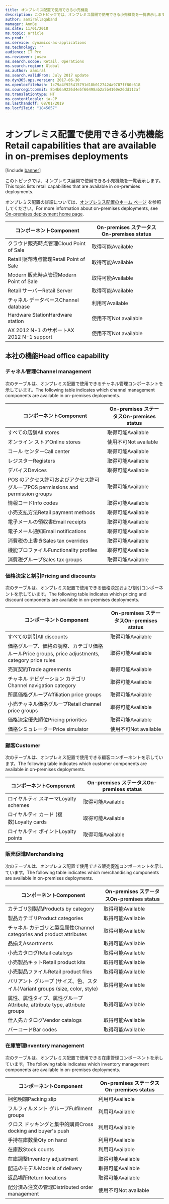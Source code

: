 ```yaml
---
title: オンプレミス配置で使用できる小売機能
description: このトピックでは、オンプレミス展開で使用できる小売機能を一覧表示します。
author: aamirallaqaband
manager: AnnBe
ms.date: 11/01/2018
ms.topic: article
ms.prod: ''
ms.service: dynamics-ax-applications
ms.technology: ''
audience: IT Pro
ms.reviewer: josaw
ms.search.scope: Retail, Operations
ms.search.region: Global
ms.author: aamiral
ms.search.validFrom: July 2017 update
ms.dyn365.ops.version: 2017-06-30
ms.openlocfilehash: 1c79a4f925415791d18b0127424a9787ff80c618
ms.sourcegitcommit: 8b4b6a9226d4e5f66498ab2a5b4160e26dd112af
ms.translationtype: HT
ms.contentlocale: ja-JP
ms.lasthandoff: 08/01/2019
ms.locfileid: "1845657"
---
```

# <a name="retail-capabilities-that-are-available-in-on-premises-deployments"></a><span data-ttu-id="82ff6-103">オンプレミス配置で使用できる小売機能</span><span class="sxs-lookup"><span data-stu-id="82ff6-103">Retail capabilities that are available in on-premises deployments</span></span>

[!include [banner](../includes/banner.md)]

<span data-ttu-id="82ff6-104">このトピックでは、オンプレミス展開で使用できる小売機能を一覧表示します。</span><span class="sxs-lookup"><span data-stu-id="82ff6-104">This topic lists retail capabilities that are available in on-premises deployments.</span></span>

<span data-ttu-id="82ff6-105">オンプレミス配置の詳細については、[オンプレミス配置のホーム ページ](../dev-itpro/deployment/on-premises-deployment-landing-page.md) を参照してください。</span><span class="sxs-lookup"><span data-stu-id="82ff6-105">For more information about on-premises deployments, see [On-premises deployment home page](../dev-itpro/deployment/on-premises-deployment-landing-page.md).</span></span>

| <span data-ttu-id="82ff6-106">コンポーネント</span><span class="sxs-lookup"><span data-stu-id="82ff6-106">Component</span></span>            | <span data-ttu-id="82ff6-107">On-premises ステータス</span><span class="sxs-lookup"><span data-stu-id="82ff6-107">On-premises status</span></span> |
|----------------------|--------------------|
| <span data-ttu-id="82ff6-108">クラウド販売時点管理</span><span class="sxs-lookup"><span data-stu-id="82ff6-108">Cloud Point of Sale</span></span>  | <span data-ttu-id="82ff6-109">取得可能</span><span class="sxs-lookup"><span data-stu-id="82ff6-109">Available</span></span>          |
| <span data-ttu-id="82ff6-110">Retail 販売時点管理</span><span class="sxs-lookup"><span data-stu-id="82ff6-110">Retail Point of Sale</span></span> | <span data-ttu-id="82ff6-111">取得可能</span><span class="sxs-lookup"><span data-stu-id="82ff6-111">Available</span></span>          |
| <span data-ttu-id="82ff6-112">Modern 販売時点管理</span><span class="sxs-lookup"><span data-stu-id="82ff6-112">Modern Point of Sale</span></span> | <span data-ttu-id="82ff6-113">取得可能</span><span class="sxs-lookup"><span data-stu-id="82ff6-113">Available</span></span>          |
| <span data-ttu-id="82ff6-114">Retail サーバー</span><span class="sxs-lookup"><span data-stu-id="82ff6-114">Retail Server</span></span>        | <span data-ttu-id="82ff6-115">取得可能</span><span class="sxs-lookup"><span data-stu-id="82ff6-115">Available</span></span>          |
| <span data-ttu-id="82ff6-116">チャネル データベース</span><span class="sxs-lookup"><span data-stu-id="82ff6-116">Channel database</span></span>     | <span data-ttu-id="82ff6-117">利用可</span><span class="sxs-lookup"><span data-stu-id="82ff6-117">Available</span></span>          |
| <span data-ttu-id="82ff6-118">Hardware Station</span><span class="sxs-lookup"><span data-stu-id="82ff6-118">Hardware station</span></span>     | <span data-ttu-id="82ff6-119">使用不可</span><span class="sxs-lookup"><span data-stu-id="82ff6-119">Not available</span></span>      |
| <span data-ttu-id="82ff6-120">AX 2012 N-1 のサポート</span><span class="sxs-lookup"><span data-stu-id="82ff6-120">AX 2012 N-1 support</span></span>  | <span data-ttu-id="82ff6-121">使用不可</span><span class="sxs-lookup"><span data-stu-id="82ff6-121">Not available</span></span>      |

## <a name="head-office-capability"></a><span data-ttu-id="82ff6-122">本社の機能</span><span class="sxs-lookup"><span data-stu-id="82ff6-122">Head office capability</span></span>

### <a name="channel-management"></a><span data-ttu-id="82ff6-123">チャネル管理</span><span class="sxs-lookup"><span data-stu-id="82ff6-123">Channel management</span></span>

<span data-ttu-id="82ff6-124">次のテーブルは、オンプレミス配置で使用できるチャネル管理コンポーネントを示しています。</span><span class="sxs-lookup"><span data-stu-id="82ff6-124">The following table indicates which channel management components are available in on-premises deployments.</span></span>

| <span data-ttu-id="82ff6-125">コンポーネント</span><span class="sxs-lookup"><span data-stu-id="82ff6-125">Component</span></span>                             | <span data-ttu-id="82ff6-126">On-premises ステータス</span><span class="sxs-lookup"><span data-stu-id="82ff6-126">On-premises status</span></span> |
|---------------------------------------|--------------------|
| <span data-ttu-id="82ff6-127">すべての店舗</span><span class="sxs-lookup"><span data-stu-id="82ff6-127">All stores</span></span>                            | <span data-ttu-id="82ff6-128">取得可能</span><span class="sxs-lookup"><span data-stu-id="82ff6-128">Available</span></span>          |
| <span data-ttu-id="82ff6-129">オンライン ストア</span><span class="sxs-lookup"><span data-stu-id="82ff6-129">Online stores</span></span>                         | <span data-ttu-id="82ff6-130">使用不可</span><span class="sxs-lookup"><span data-stu-id="82ff6-130">Not available</span></span>      |
| <span data-ttu-id="82ff6-131">コール センター</span><span class="sxs-lookup"><span data-stu-id="82ff6-131">Call center</span></span>                           | <span data-ttu-id="82ff6-132">取得可能</span><span class="sxs-lookup"><span data-stu-id="82ff6-132">Available</span></span>          |
| <span data-ttu-id="82ff6-133">レジスター</span><span class="sxs-lookup"><span data-stu-id="82ff6-133">Registers</span></span>                             | <span data-ttu-id="82ff6-134">取得可能</span><span class="sxs-lookup"><span data-stu-id="82ff6-134">Available</span></span>          |
| <span data-ttu-id="82ff6-135">デバイス</span><span class="sxs-lookup"><span data-stu-id="82ff6-135">Devices</span></span>                               | <span data-ttu-id="82ff6-136">取得可能</span><span class="sxs-lookup"><span data-stu-id="82ff6-136">Available</span></span>          |
| <span data-ttu-id="82ff6-137">POS のアクセス許可およびアクセス許可グループ</span><span class="sxs-lookup"><span data-stu-id="82ff6-137">POS permissions and permission groups</span></span> | <span data-ttu-id="82ff6-138">取得可能</span><span class="sxs-lookup"><span data-stu-id="82ff6-138">Available</span></span>          |
| <span data-ttu-id="82ff6-139">情報コード</span><span class="sxs-lookup"><span data-stu-id="82ff6-139">Info codes</span></span>                            | <span data-ttu-id="82ff6-140">取得可能</span><span class="sxs-lookup"><span data-stu-id="82ff6-140">Available</span></span>          |
| <span data-ttu-id="82ff6-141">小売支払方法</span><span class="sxs-lookup"><span data-stu-id="82ff6-141">Retail payment methods</span></span>                | <span data-ttu-id="82ff6-142">取得可能</span><span class="sxs-lookup"><span data-stu-id="82ff6-142">Available</span></span>          |
| <span data-ttu-id="82ff6-143">電子メールの領収書</span><span class="sxs-lookup"><span data-stu-id="82ff6-143">Email receipts</span></span>                        | <span data-ttu-id="82ff6-144">取得可能</span><span class="sxs-lookup"><span data-stu-id="82ff6-144">Available</span></span>          |
| <span data-ttu-id="82ff6-145">電子メール通知</span><span class="sxs-lookup"><span data-stu-id="82ff6-145">Email notifications</span></span>                   | <span data-ttu-id="82ff6-146">取得可能</span><span class="sxs-lookup"><span data-stu-id="82ff6-146">Available</span></span>          |
| <span data-ttu-id="82ff6-147">消費税の上書き</span><span class="sxs-lookup"><span data-stu-id="82ff6-147">Sales tax overrides</span></span>                   | <span data-ttu-id="82ff6-148">取得可能</span><span class="sxs-lookup"><span data-stu-id="82ff6-148">Available</span></span>          |
| <span data-ttu-id="82ff6-149">機能プロファイル</span><span class="sxs-lookup"><span data-stu-id="82ff6-149">Functionality profiles</span></span>                | <span data-ttu-id="82ff6-150">取得可能</span><span class="sxs-lookup"><span data-stu-id="82ff6-150">Available</span></span>          |
| <span data-ttu-id="82ff6-151">消費税グループ</span><span class="sxs-lookup"><span data-stu-id="82ff6-151">Sales tax groups</span></span>                      | <span data-ttu-id="82ff6-152">取得可能</span><span class="sxs-lookup"><span data-stu-id="82ff6-152">Available</span></span>          |

### <a name="pricing-and-discounts"></a><span data-ttu-id="82ff6-153">価格決定と割引</span><span class="sxs-lookup"><span data-stu-id="82ff6-153">Pricing and discounts</span></span>

<span data-ttu-id="82ff6-154">次のテーブルは、オンプレミス配置で使用できる価格決定および割引コンポーネントを示しています。</span><span class="sxs-lookup"><span data-stu-id="82ff6-154">The following table indicates which pricing and discount components are available in on-premises deployments.</span></span>

| <span data-ttu-id="82ff6-155">コンポーネント</span><span class="sxs-lookup"><span data-stu-id="82ff6-155">Component</span></span>                                             | <span data-ttu-id="82ff6-156">On-premises ステータス</span><span class="sxs-lookup"><span data-stu-id="82ff6-156">On-premises status</span></span> |
|-------------------------------------------------------|--------------------|
| <span data-ttu-id="82ff6-157">すべての割引</span><span class="sxs-lookup"><span data-stu-id="82ff6-157">All discounts</span></span>                                         | <span data-ttu-id="82ff6-158">取得可能</span><span class="sxs-lookup"><span data-stu-id="82ff6-158">Available</span></span>          |
| <span data-ttu-id="82ff6-159">価格グループ、価格の調整、カテゴリ価格ルール</span><span class="sxs-lookup"><span data-stu-id="82ff6-159">Price groups, price adjustments, category price rules</span></span> | <span data-ttu-id="82ff6-160">取得可能</span><span class="sxs-lookup"><span data-stu-id="82ff6-160">Available</span></span>          |
| <span data-ttu-id="82ff6-161">売買契約</span><span class="sxs-lookup"><span data-stu-id="82ff6-161">Trade agreements</span></span>                                      | <span data-ttu-id="82ff6-162">取得可能</span><span class="sxs-lookup"><span data-stu-id="82ff6-162">Available</span></span>          |
| <span data-ttu-id="82ff6-163">チャネル ナビゲーション カテゴリ</span><span class="sxs-lookup"><span data-stu-id="82ff6-163">Channel navigation category</span></span>                           | <span data-ttu-id="82ff6-164">取得可能</span><span class="sxs-lookup"><span data-stu-id="82ff6-164">Available</span></span>          |
| <span data-ttu-id="82ff6-165">所属価格グループ</span><span class="sxs-lookup"><span data-stu-id="82ff6-165">Affiliation price groups</span></span>                              | <span data-ttu-id="82ff6-166">取得可能</span><span class="sxs-lookup"><span data-stu-id="82ff6-166">Available</span></span>          |
| <span data-ttu-id="82ff6-167">小売チャネル価格グループ</span><span class="sxs-lookup"><span data-stu-id="82ff6-167">Retail channel price groups</span></span>                           | <span data-ttu-id="82ff6-168">取得可能</span><span class="sxs-lookup"><span data-stu-id="82ff6-168">Available</span></span>          |
| <span data-ttu-id="82ff6-169">価格決定優先順位</span><span class="sxs-lookup"><span data-stu-id="82ff6-169">Pricing priorities</span></span>                                    | <span data-ttu-id="82ff6-170">取得可能</span><span class="sxs-lookup"><span data-stu-id="82ff6-170">Available</span></span>          |
| <span data-ttu-id="82ff6-171">価格シミュレーター</span><span class="sxs-lookup"><span data-stu-id="82ff6-171">Price simulator</span></span>                                       | <span data-ttu-id="82ff6-172">使用不可</span><span class="sxs-lookup"><span data-stu-id="82ff6-172">Not available</span></span>      |

### <a name="customer"></a><span data-ttu-id="82ff6-173">顧客</span><span class="sxs-lookup"><span data-stu-id="82ff6-173">Customer</span></span>

<span data-ttu-id="82ff6-174">次のテーブルは、オンプレミス配置で使用できる顧客コンポーネントを示しています。</span><span class="sxs-lookup"><span data-stu-id="82ff6-174">The following table indicates which customer components are available in on-premises deployments.</span></span>

| <span data-ttu-id="82ff6-175">コンポーネント</span><span class="sxs-lookup"><span data-stu-id="82ff6-175">Component</span></span>       | <span data-ttu-id="82ff6-176">On-premises ステータス</span><span class="sxs-lookup"><span data-stu-id="82ff6-176">On-premises status</span></span> |
|-----------------|--------------------|
| <span data-ttu-id="82ff6-177">ロイヤルティ スキーマ</span><span class="sxs-lookup"><span data-stu-id="82ff6-177">Loyalty schemes</span></span> | <span data-ttu-id="82ff6-178">取得可能</span><span class="sxs-lookup"><span data-stu-id="82ff6-178">Available</span></span>          |
| <span data-ttu-id="82ff6-179">ロイヤルティ カード (複数)</span><span class="sxs-lookup"><span data-stu-id="82ff6-179">Loyalty cards</span></span>   | <span data-ttu-id="82ff6-180">取得可能</span><span class="sxs-lookup"><span data-stu-id="82ff6-180">Available</span></span>          |
| <span data-ttu-id="82ff6-181">ロイヤルティ ポイント</span><span class="sxs-lookup"><span data-stu-id="82ff6-181">Loyalty points</span></span>  | <span data-ttu-id="82ff6-182">取得可能</span><span class="sxs-lookup"><span data-stu-id="82ff6-182">Available</span></span>          |

### <a name="merchandising"></a><span data-ttu-id="82ff6-183">販売促進</span><span class="sxs-lookup"><span data-stu-id="82ff6-183">Merchandising</span></span>

<span data-ttu-id="82ff6-184">次のテーブルは、オンプレミス配置で使用できる販売促進コンポーネントを示しています。</span><span class="sxs-lookup"><span data-stu-id="82ff6-184">The following table indicates which merchandising components are available in on-premises deployments.</span></span>

| <span data-ttu-id="82ff6-185">コンポーネント</span><span class="sxs-lookup"><span data-stu-id="82ff6-185">Component</span></span>                                   | <span data-ttu-id="82ff6-186">On-premises ステータス</span><span class="sxs-lookup"><span data-stu-id="82ff6-186">On-premises status</span></span> |
|---------------------------------------------|--------------------|
| <span data-ttu-id="82ff6-187">カテゴリ別製品</span><span class="sxs-lookup"><span data-stu-id="82ff6-187">Products by category</span></span>                        | <span data-ttu-id="82ff6-188">取得可能</span><span class="sxs-lookup"><span data-stu-id="82ff6-188">Available</span></span>          |
| <span data-ttu-id="82ff6-189">製品カテゴリ</span><span class="sxs-lookup"><span data-stu-id="82ff6-189">Product categories</span></span>                          | <span data-ttu-id="82ff6-190">取得可能</span><span class="sxs-lookup"><span data-stu-id="82ff6-190">Available</span></span>          |
| <span data-ttu-id="82ff6-191">チャネル カテゴリと製品属性</span><span class="sxs-lookup"><span data-stu-id="82ff6-191">Channel categories and product attributes</span></span>   | <span data-ttu-id="82ff6-192">取得可能</span><span class="sxs-lookup"><span data-stu-id="82ff6-192">Available</span></span>          |
| <span data-ttu-id="82ff6-193">品揃え</span><span class="sxs-lookup"><span data-stu-id="82ff6-193">Assortments</span></span>                                 | <span data-ttu-id="82ff6-194">取得可能</span><span class="sxs-lookup"><span data-stu-id="82ff6-194">Available</span></span>          |
| <span data-ttu-id="82ff6-195">小売カタログ</span><span class="sxs-lookup"><span data-stu-id="82ff6-195">Retail catalogs</span></span>                             | <span data-ttu-id="82ff6-196">取得可能</span><span class="sxs-lookup"><span data-stu-id="82ff6-196">Available</span></span>          |
| <span data-ttu-id="82ff6-197">小売製品キット</span><span class="sxs-lookup"><span data-stu-id="82ff6-197">Retail product kits</span></span>                         | <span data-ttu-id="82ff6-198">取得可能</span><span class="sxs-lookup"><span data-stu-id="82ff6-198">Available</span></span>          |
| <span data-ttu-id="82ff6-199">小売製品ファイル</span><span class="sxs-lookup"><span data-stu-id="82ff6-199">Retail product files</span></span>                        | <span data-ttu-id="82ff6-200">取得可能</span><span class="sxs-lookup"><span data-stu-id="82ff6-200">Available</span></span>          |
| <span data-ttu-id="82ff6-201">バリアント グループ (サイズ、色、スタイル)</span><span class="sxs-lookup"><span data-stu-id="82ff6-201">Variant groups (size, color, style)</span></span>         | <span data-ttu-id="82ff6-202">取得可能</span><span class="sxs-lookup"><span data-stu-id="82ff6-202">Available</span></span>          |
| <span data-ttu-id="82ff6-203">属性、属性タイプ、属性グループ</span><span class="sxs-lookup"><span data-stu-id="82ff6-203">Attribute, attribute type, attribute groups</span></span> | <span data-ttu-id="82ff6-204">取得可能</span><span class="sxs-lookup"><span data-stu-id="82ff6-204">Available</span></span>          |
| <span data-ttu-id="82ff6-205">仕入先カタログ</span><span class="sxs-lookup"><span data-stu-id="82ff6-205">Vendor catalogs</span></span>                             | <span data-ttu-id="82ff6-206">取得可能</span><span class="sxs-lookup"><span data-stu-id="82ff6-206">Available</span></span>          |
| <span data-ttu-id="82ff6-207">バーコード</span><span class="sxs-lookup"><span data-stu-id="82ff6-207">Bar codes</span></span>                                   | <span data-ttu-id="82ff6-208">取得可能</span><span class="sxs-lookup"><span data-stu-id="82ff6-208">Available</span></span>          |

### <a name="inventory-management"></a><span data-ttu-id="82ff6-209">在庫管理</span><span class="sxs-lookup"><span data-stu-id="82ff6-209">Inventory management</span></span>

<span data-ttu-id="82ff6-210">次のテーブルは、オンプレミス配置で使用できる在庫管理コンポーネントを示しています。</span><span class="sxs-lookup"><span data-stu-id="82ff6-210">The following table indicates which inventory management components are available in on-premises deployments.</span></span>

| <span data-ttu-id="82ff6-211">コンポーネント</span><span class="sxs-lookup"><span data-stu-id="82ff6-211">Component</span></span>                      | <span data-ttu-id="82ff6-212">On-premises ステータス</span><span class="sxs-lookup"><span data-stu-id="82ff6-212">On-premises status</span></span> |
|--------------------------------|--------------------|
| <span data-ttu-id="82ff6-213">梱包明細</span><span class="sxs-lookup"><span data-stu-id="82ff6-213">Packing slip</span></span>                   | <span data-ttu-id="82ff6-214">利用可</span><span class="sxs-lookup"><span data-stu-id="82ff6-214">Available</span></span>          |
| <span data-ttu-id="82ff6-215">フルフィルメント グループ</span><span class="sxs-lookup"><span data-stu-id="82ff6-215">Fulfilment groups</span></span>              | <span data-ttu-id="82ff6-216">利用可</span><span class="sxs-lookup"><span data-stu-id="82ff6-216">Available</span></span>          |
| <span data-ttu-id="82ff6-217">クロス ドッキングと集中的購買</span><span class="sxs-lookup"><span data-stu-id="82ff6-217">Cross docking and buyer's push</span></span> | <span data-ttu-id="82ff6-218">利用可</span><span class="sxs-lookup"><span data-stu-id="82ff6-218">Available</span></span>          |
| <span data-ttu-id="82ff6-219">手持在庫数量</span><span class="sxs-lookup"><span data-stu-id="82ff6-219">Qty on hand</span></span>                    | <span data-ttu-id="82ff6-220">利用可</span><span class="sxs-lookup"><span data-stu-id="82ff6-220">Available</span></span>          |
| <span data-ttu-id="82ff6-221">在庫数</span><span class="sxs-lookup"><span data-stu-id="82ff6-221">Stock counts</span></span>                   | <span data-ttu-id="82ff6-222">利用可</span><span class="sxs-lookup"><span data-stu-id="82ff6-222">Available</span></span>          |
| <span data-ttu-id="82ff6-223">在庫調整</span><span class="sxs-lookup"><span data-stu-id="82ff6-223">Inventory adjustment</span></span>           | <span data-ttu-id="82ff6-224">取得可能</span><span class="sxs-lookup"><span data-stu-id="82ff6-224">Available</span></span>          |
| <span data-ttu-id="82ff6-225">配送のモデル</span><span class="sxs-lookup"><span data-stu-id="82ff6-225">Models of delivery</span></span>             | <span data-ttu-id="82ff6-226">取得可能</span><span class="sxs-lookup"><span data-stu-id="82ff6-226">Available</span></span>          |
| <span data-ttu-id="82ff6-227">返品場所</span><span class="sxs-lookup"><span data-stu-id="82ff6-227">Return locations</span></span>               | <span data-ttu-id="82ff6-228">取得可能</span><span class="sxs-lookup"><span data-stu-id="82ff6-228">Available</span></span>          |
| <span data-ttu-id="82ff6-229">配分済み注文の管理</span><span class="sxs-lookup"><span data-stu-id="82ff6-229">Distributed order management</span></span>   | <span data-ttu-id="82ff6-230">使用不可</span><span class="sxs-lookup"><span data-stu-id="82ff6-230">Not available</span></span>      |
